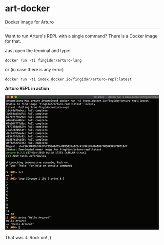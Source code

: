 # art-docker

Docker image for Arturo

----

Want to run Arturo's REPL with a single command? There is a Docker image for that.

Just open the terminal and type:

`docker run -ti fingidor/arturo-lang`

or (in case there is any error)

`docker run -ti index.docker.io/fingidor/arturo-repl:latest`

**Arturo REPL in action**

![alt text](screenshot.png "Arturo REPL")

That was it. Rock on! ;)